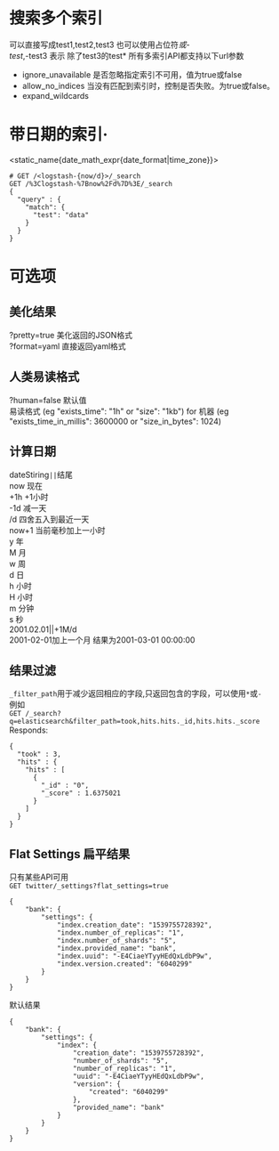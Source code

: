 # 搜索多个索引
可以直接写成test1,test2,test3
也可以使用占位符*或-  
test*,-test3 表示 除了test3的test*
所有多索引API都支持以下url参数
- ignore_unavailable
是否忽略指定索引不可用，值为true或false
- allow_no_indices
当没有匹配到索引时，控制是否失败。为true或false。
- expand_wildcards

# 带日期的索引·
<static_name{date_math_expr{date_format|time_zone}}>
```
# GET /<logstash-{now/d}>/_search
GET /%3Clogstash-%7Bnow%2Fd%7D%3E/_search
{
  "query" : {
    "match": {
      "test": "data"
    }
  }
}
```

# 可选项
## 美化结果
?pretty=true 美化返回的JSON格式  
?format=yaml 直接返回yaml格式

## 人类易读格式
?human=false 默认值  
易读格式  (eg "exists_time": "1h" or "size": "1kb")
for 机器 (eg "exists_time_in_millis": 3600000 or "size_in_bytes": 1024)

## 计算日期
dateStiring`||`结尾   
now 现在  
+1h +1小时  
-1d 减一天  
/d 四舍五入到最近一天  
now+1 当前毫秒加上一小时  
y 年  
M 月  
w 周  
d 日  
h 小时  
H 小时  
m 分钟  
s 秒  
2001.02.01\|\|+1M/d  
2001-02-01加上一个月 结果为2001-03-01 00:00:00  
## 结果过滤  
`_filter_path`用于减少返回相应的字段,只返回包含的字段，可以使用`*`或`-`  
例如  
`GET /_search?q=elasticsearch&filter_path=took,hits.hits._id,hits.hits._score`
Responds:
```
{
  "took" : 3,
  "hits" : {
    "hits" : [
      {
        "_id" : "0",
        "_score" : 1.6375021
      }
    ]
  }
}
```

## Flat Settings 扁平结果
只有某些API可用  
`GET twitter/_settings?flat_settings=true`
```
{
    "bank": {
        "settings": {
            "index.creation_date": "1539755728392",
            "index.number_of_replicas": "1",
            "index.number_of_shards": "5",
            "index.provided_name": "bank",
            "index.uuid": "-E4CiaeYTyyHEdQxLdbP9w",
            "index.version.created": "6040299"
        }
    }
}
```
默认结果
```
{
    "bank": {
        "settings": {
            "index": {
                "creation_date": "1539755728392",
                "number_of_shards": "5",
                "number_of_replicas": "1",
                "uuid": "-E4CiaeYTyyHEdQxLdbP9w",
                "version": {
                    "created": "6040299"
                },
                "provided_name": "bank"
            }
        }
    }
}
```
